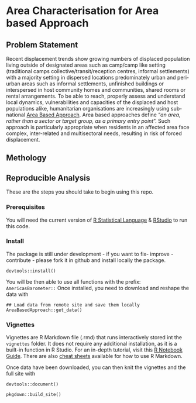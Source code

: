# Area Characterisation  for Area based Approach

## Problem Statement 

Recent displacement trends show growing numbers of displaced population living outside of designated areas such as camp/camp like setting (traditional camps collective/transit/reception centres, informal settlements) with a majority setting in dispersed locations predominately urban and peri-urban areas such as informal settlements, unfinished buildings or interspersed in host community homes and communities, shared rooms or rental arrangements. To be able to reach, properly assess and understand local dynamics, vulnerabilities and capacities of the displaced and host populations alike, humanitarian organisations are increasingly using sub-national [Area Based Approach](https://www.humanitarianlibrary.org/collection/implementing-area-based-approaches). Area based approaches define “_an area, rather than a sector or target group, as a primary entry point_”. Such approach is particularly appropriate when residents in an affected area face complex, inter-related and multisectoral needs, resulting in risk of forced displacement.

## Methology


## Reproducible Analysis

These are the steps you should take to begin using this repo.

### Prerequisites 
You will need the current version of [R Statistical Language](https://www.r-project.org/) & [RStudio](https://www.rstudio.com/products/rstudio/#Desktop) to run this code.

### Install

The package is still under development - if you want to fix- improve - contribute - please fork it in github and install locally the package. 
```{r}
devtools::install()
```

You will be then able to use all functions with the prefix: `AmericasBarometer::` 
Once installed, you need to download and reshape the data with 

```{r}
## Load data from remote site and save them locally
AreaBasedApproach::get_data()
```


### Vignettes

Vignettes are R Markdown file (.rmd) that runs interactively stored int the `vignettes` folder. It does not require any additional installation, as it is a built-in function in R Studio. For an in-depth tutorial, visit this [R Notebook Guide](https://bookdown.org/yihui/rmarkdown/notebook.html). There are also [cheat sheets](https://www.rstudio.com/wp-content/uploads/2015/02/rmarkdown-cheatsheet.pdf) available for how to use R Markdown.

Once data have been downloaded, you can then knit the vignettes and the full site with

```{r}
devtools::document()
```


```{r}
pkgdown::build_site()
```